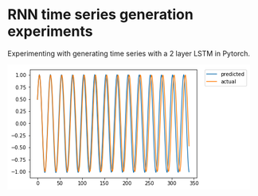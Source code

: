 # RNN time series generation experiments
Experimenting with generating time series with a 2 layer LSTM in Pytorch.

![Alt text](/sin_wave.png?raw=true "Sin wave generation results")
